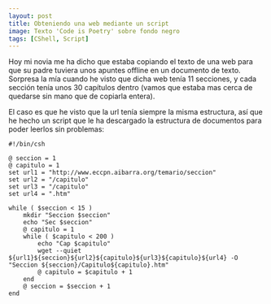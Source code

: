 ```yaml
---
layout: post
title: Obteniendo una web mediante un script
image: Texto 'Code is Poetry' sobre fondo negro
tags: [CShell, Script]
---
```


Hoy mi novia me ha dicho que estaba copiando el texto de una web para que su padre tuviera unos apuntes offline en un documento de texto. Sorpresa la mía cuando he visto que dicha web tenía 11 secciones, y cada sección tenía unos 30 capítulos dentro (vamos que estaba mas cerca de quedarse sin mano que de copiarla entera).

El caso es que he visto que la url tenía siempre la misma estructura, así que he hecho un script que le ha descargado la estructura de documentos para poder leerlos sin problemas:

    #!/bin/csh

    @ seccion = 1
    @ capitulo = 1
    set url1 = "http://www.eccpn.aibarra.org/temario/seccion"
    set url2 = "/capitulo"
    set url3 = "/capitulo"
    set url4 = ".htm"

    while ( $seccion < 15 )
        mkdir "Seccion $seccion"
        echo "Sec $seccion"
        @ capitulo = 1
        while ( $capitulo < 200 )
            echo "Cap $capitulo"
            wget --quiet ${url1}${seccion}${url2}${capitulo}${url3}${capitulo}${url4} -O "Seccion ${seccion}/Capitulo${capitulo}.htm"
            @ capitulo = $capitulo + 1
        end
        @ seccion = $seccion + 1
    end
